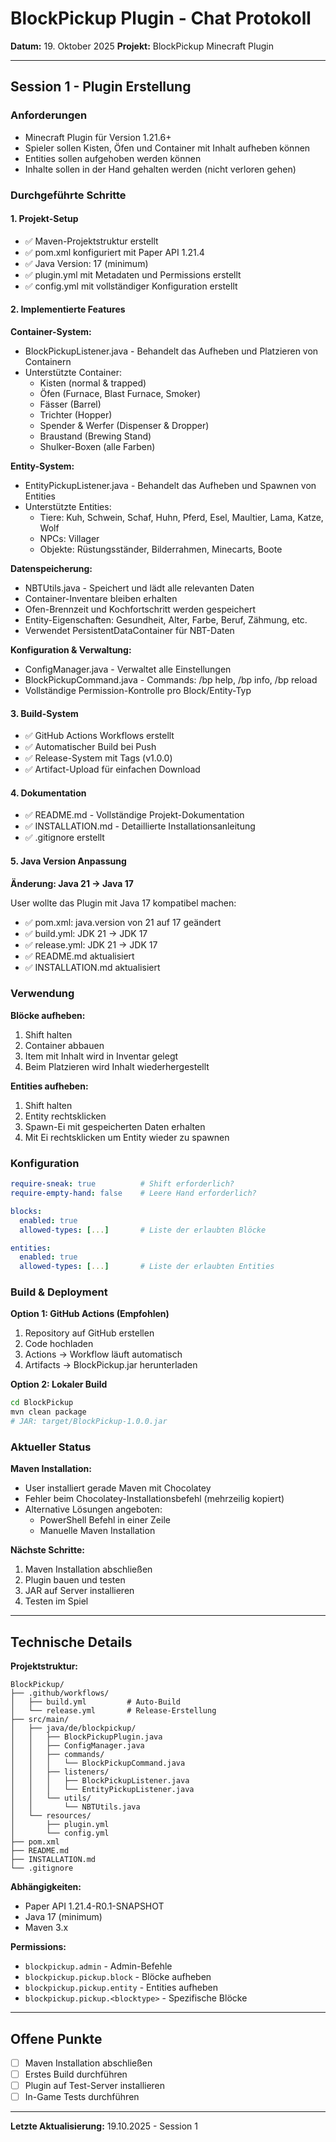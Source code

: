 # BlockPickup Plugin - Chat Protokoll

**Datum:** 19. Oktober 2025
**Projekt:** BlockPickup Minecraft Plugin

---

## Session 1 - Plugin Erstellung

### Anforderungen
- Minecraft Plugin für Version 1.21.6+
- Spieler sollen Kisten, Öfen und Container mit Inhalt aufheben können
- Entities sollen aufgehoben werden können
- Inhalte sollen in der Hand gehalten werden (nicht verloren gehen)

### Durchgeführte Schritte

#### 1. Projekt-Setup
- ✅ Maven-Projektstruktur erstellt
- ✅ pom.xml konfiguriert mit Paper API 1.21.4
- ✅ Java Version: 17 (minimum)
- ✅ plugin.yml mit Metadaten und Permissions erstellt
- ✅ config.yml mit vollständiger Konfiguration erstellt

#### 2. Implementierte Features

**Container-System:**
- BlockPickupListener.java - Behandelt das Aufheben und Platzieren von Containern
- Unterstützte Container:
  - Kisten (normal & trapped)
  - Öfen (Furnace, Blast Furnace, Smoker)
  - Fässer (Barrel)
  - Trichter (Hopper)
  - Spender & Werfer (Dispenser & Dropper)
  - Braustand (Brewing Stand)
  - Shulker-Boxen (alle Farben)

**Entity-System:**
- EntityPickupListener.java - Behandelt das Aufheben und Spawnen von Entities
- Unterstützte Entities:
  - Tiere: Kuh, Schwein, Schaf, Huhn, Pferd, Esel, Maultier, Lama, Katze, Wolf
  - NPCs: Villager
  - Objekte: Rüstungsständer, Bilderrahmen, Minecarts, Boote

**Datenspeicherung:**
- NBTUtils.java - Speichert und lädt alle relevanten Daten
- Container-Inventare bleiben erhalten
- Ofen-Brennzeit und Kochfortschritt werden gespeichert
- Entity-Eigenschaften: Gesundheit, Alter, Farbe, Beruf, Zähmung, etc.
- Verwendet PersistentDataContainer für NBT-Daten

**Konfiguration & Verwaltung:**
- ConfigManager.java - Verwaltet alle Einstellungen
- BlockPickupCommand.java - Commands: /bp help, /bp info, /bp reload
- Vollständige Permission-Kontrolle pro Block/Entity-Typ

#### 3. Build-System
- ✅ GitHub Actions Workflows erstellt
- ✅ Automatischer Build bei Push
- ✅ Release-System mit Tags (v1.0.0)
- ✅ Artifact-Upload für einfachen Download

#### 4. Dokumentation
- ✅ README.md - Vollständige Projekt-Dokumentation
- ✅ INSTALLATION.md - Detaillierte Installationsanleitung
- ✅ .gitignore erstellt

#### 5. Java Version Anpassung
**Änderung: Java 21 → Java 17**

User wollte das Plugin mit Java 17 kompatibel machen:
- ✅ pom.xml: java.version von 21 auf 17 geändert
- ✅ build.yml: JDK 21 → JDK 17
- ✅ release.yml: JDK 21 → JDK 17
- ✅ README.md aktualisiert
- ✅ INSTALLATION.md aktualisiert

### Verwendung

**Blöcke aufheben:**
1. Shift halten
2. Container abbauen
3. Item mit Inhalt wird in Inventar gelegt
4. Beim Platzieren wird Inhalt wiederhergestellt

**Entities aufheben:**
1. Shift halten
2. Entity rechtsklicken
3. Spawn-Ei mit gespeicherten Daten erhalten
4. Mit Ei rechtsklicken um Entity wieder zu spawnen

### Konfiguration
```yaml
require-sneak: true          # Shift erforderlich?
require-empty-hand: false    # Leere Hand erforderlich?

blocks:
  enabled: true
  allowed-types: [...]       # Liste der erlaubten Blöcke

entities:
  enabled: true
  allowed-types: [...]       # Liste der erlaubten Entities
```

### Build & Deployment

**Option 1: GitHub Actions (Empfohlen)**
1. Repository auf GitHub erstellen
2. Code hochladen
3. Actions → Workflow läuft automatisch
4. Artifacts → BlockPickup.jar herunterladen

**Option 2: Lokaler Build**
```bash
cd BlockPickup
mvn clean package
# JAR: target/BlockPickup-1.0.0.jar
```

### Aktueller Status

**Maven Installation:**
- User installiert gerade Maven mit Chocolatey
- Fehler beim Chocolatey-Installationsbefehl (mehrzeilig kopiert)
- Alternative Lösungen angeboten:
  - PowerShell Befehl in einer Zeile
  - Manuelle Maven Installation

**Nächste Schritte:**
1. Maven Installation abschließen
2. Plugin bauen und testen
3. JAR auf Server installieren
4. Testen im Spiel

---

## Technische Details

**Projektstruktur:**
```
BlockPickup/
├── .github/workflows/
│   ├── build.yml         # Auto-Build
│   └── release.yml       # Release-Erstellung
├── src/main/
│   ├── java/de/blockpickup/
│   │   ├── BlockPickupPlugin.java
│   │   ├── ConfigManager.java
│   │   ├── commands/
│   │   │   └── BlockPickupCommand.java
│   │   ├── listeners/
│   │   │   ├── BlockPickupListener.java
│   │   │   └── EntityPickupListener.java
│   │   └── utils/
│   │       └── NBTUtils.java
│   └── resources/
│       ├── plugin.yml
│       └── config.yml
├── pom.xml
├── README.md
├── INSTALLATION.md
└── .gitignore
```

**Abhängigkeiten:**
- Paper API 1.21.4-R0.1-SNAPSHOT
- Java 17 (minimum)
- Maven 3.x

**Permissions:**
- `blockpickup.admin` - Admin-Befehle
- `blockpickup.pickup.block` - Blöcke aufheben
- `blockpickup.pickup.entity` - Entities aufheben
- `blockpickup.pickup.<blocktype>` - Spezifische Blöcke

---

## Offene Punkte

- [ ] Maven Installation abschließen
- [ ] Erstes Build durchführen
- [ ] Plugin auf Test-Server installieren
- [ ] In-Game Tests durchführen

---

**Letzte Aktualisierung:** 19.10.2025 - Session 1

